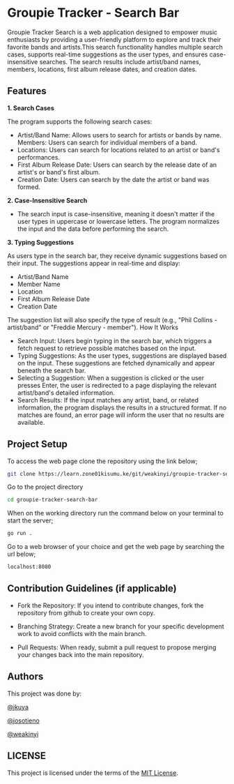 # Groupie Tracker - Search Bar

Groupie Tracker Search is a web application designed to empower music enthusiasts by providing a user-friendly platform to explore and track their favorite bands and artists.This search functionality handles multiple search cases, supports real-time suggestions as the user types, and ensures case-insensitive searches. The search results include artist/band names, members, locations, first album release dates, and creation dates.

## Features

**1. Search Cases**

The program supports the following search cases:

- Artist/Band Name: Allows users to search for artists or bands by name.
    Members: Users can search for individual members of a band.
- Locations: Users can search for locations related to an artist or band's performances.
- First Album Release Date: Users can search by the release date of an artist's or band's first album.
- Creation Date: Users can search by the date the artist or band was formed.

**2. Case-Insensitive Search**

- The search input is case-insensitive, meaning it doesn't matter if the user types in uppercase or lowercase letters. The program normalizes the input and the data before performing the search.

**3. Typing Suggestions**

As users type in the search bar, they receive dynamic suggestions based on their input. The suggestions appear in real-time and display:

- Artist/Band Name
- Member Name
- Location
- First Album Release Date
- Creation Date

The suggestion list will also specify the type of result (e.g., "Phil Collins - artist/band" or "Freddie Mercury - member").
How It Works

- Search Input: Users begin typing in the search bar, which triggers a fetch request to retrieve possible matches based on the input.
- Typing Suggestions: As the user types, suggestions are displayed based on the input. These suggestions are fetched dynamically and appear beneath the search bar.
- Selecting a Suggestion: When a suggestion is clicked or the user presses Enter, the user is redirected to a page displaying the relevant artist/band's detailed information.
- Search Results: If the input matches any artist, band, or related information, the program displays the results in a structured format. If no matches are found, an error page will inform the user that no results are available.

## Project Setup

To access the web page clone the repository using the link below;
```bash
git clone https://learn.zone01kisumu.ke/git/weakinyi/groupie-tracker-search-bar.git
```
Go to the project directory
```bash
cd groupie-tracker-search-bar
```
When on the working directory run the command below on your terminal to start the server;
```bash
go run .
```
Go to a web browser of your choice and get the web page by searching the url below;
```bash
localhost:8080
```

## Contribution Guidelines (if applicable)
- Fork the Repository: If you intend to contribute changes, fork the repository from github to create your own copy.

- Branching Strategy: Create a new branch for your specific development work to avoid conflicts with the main branch.

- Pull Requests: When ready, submit a pull request to propose merging your changes back into the main repository.


## Authors
This project was done by:

[@jkuya](https://github.com/jesee-kuya) 

[@josotieno](https://github.com/josephokumu)

[@weakinyi](https://github.com/Wendy-Tabitha)

## LICENSE
This project is licensed under the terms of the [MIT License](./LICENSE).